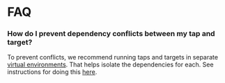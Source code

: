 # FAQ

### How do I prevent dependency conflicts between my tap and target?
To prevent conflicts, we recommend running taps and targets in separate [virtual environments](https://docs.python.org/3/tutorial/venv.html). That helps isolate the dependencies for each.  See instructions for doing this [here](RUNNING_AND_DEVELOPING.md#running-a-singer-tap-with-a-singer-target).
